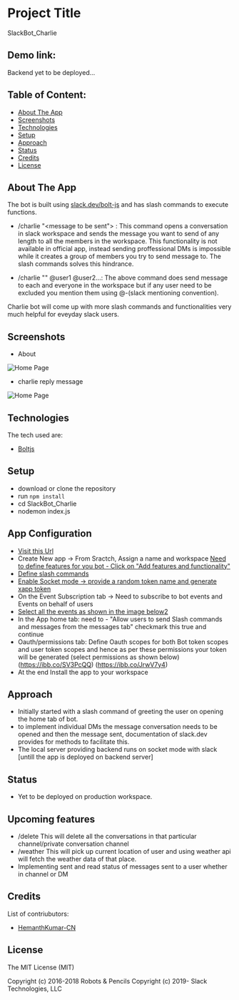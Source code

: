 # Project Title

SlackBot_Charlie

## Demo link:

Backend yet to be deployed...

## Table of Content:

- [About The App](#about-the-app)
- [Screenshots](#screenshots)
- [Technologies](#technologies)
- [Setup](#setup)
- [Approach](#approach)
- [Status](#status)
- [Credits](#credits)
- [License](#license)

## About The App

The bot is built using [slack.dev/bolt-js](https://github.com/slackapi/bolt-js) and has slash commands to execute functions.
- /charlie "<message to be sent"> : This command opens a conversation in slack workspace and sends the message you want to send of any length to all the members in the workspace.
This functionality is not available in official app, instead sending proffessional DMs is impossible while it creates a group of members you try to send message to.
The slash commands solves this hindrance.

- /charlie "<message>" @user1 @user2...: The above command does send message to each and everyone in the workspace but if any user need to be excluded you mention them using @-(slack mentioning convention).

Charlie bot will come up with more slash commands and functionalities very much helpful for eveyday slack users.

## Screenshots

- About 

![Home Page](https://i.ibb.co/QJmc3VM/Screenshot-212.png)

- charlie reply message

![Home Page](https://i.ibb.co/9pF8JkV/Screenshot-213.png)

## Technologies

The tech used are:

- [Boltjs](https://github.com/slackapi/bolt-js)

## Setup

- download or clone the repository
- run `npm install`
- cd SlackBot_Charlie
- nodemon index.js

## App Configuration
- [Visit this Url](https://api.slack.com/apps)
- Create New app -> From Sractch, Assign a name and workspace
  [Need to define features for you bot - Click on "Add features and functionality"](https://i.ibb.co/yQfJgFm/Screenshot-350.png)
- [Define slash commands](https://i.ibb.co/yQfJgFm/Screenshot-350.png)
- [Enable Socket mode -> provide a random token name and generate xapp token](https://i.ibb.co/3p0jmws/Screenshot-351.png)
- On the Event Subscription tab -> Need to subscribe to bot events and Events on behalf of users
- [Select all the events as shown in the image below](https://i.ibb.co/71SbKmm/Screenshot-352.png)[2](https://i.ibb.co/KXbGtNQ/Screenshot-353.png)
- In the App home tab: need to - "Allow users to send Slash commands and messages from the messages tab" checkmark this true and continue
- Oauth/permissions tab: Define Oauth scopes for both Bot token scopes and user token scopes and hence as per these permissions your token will be generated (select permissions as shown below)
  (https://ibb.co/SV3PcQQ)
  (https://ibb.co/JrwV7y4)
- At the end Install the app to your workspace

## Approach

- Initially started with a slash command of greeting the user on opening the home tab of bot.
- to implement individual DMs the message conversation needs to be opened and then the message sent, documentation of slack.dev provides for methods to facilitate this.
- The local server providing backend runs on socket mode with slack [untill the app is deployed on backend server]

## Status
- Yet to be deployed on production workspace.

## Upcoming features
- /delete This will delete all the conversations in that particular channel/private conversation channel
- /weather This will pick up current location of user and using weather api will fetch the weather data of that place.
- Implementing sent and read status of messages sent to a user whether in channel or DM 

## Credits
List of contriubutors:

- [HemanthKumar-CN](https://github.com/HemanthKumar-CN)

## License
The MIT License (MIT)

Copyright (c) 2016-2018 Robots & Pencils
Copyright (c) 2019- Slack Technologies, LLC
